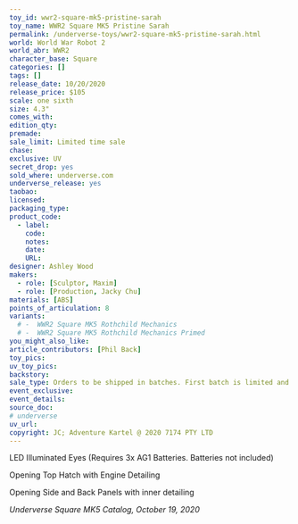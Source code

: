 ```yaml
---
toy_id: wwr2-square-mk5-pristine-sarah
toy_name: WWR2 Square MK5 Pristine Sarah
permalink: /underverse-toys/wwr2-square-mk5-pristine-sarah.html
world: World War Robot 2
world_abr: WWR2
character_base: Square
categories: []
tags: []
release_date: 10/20/2020
release_price: $105
scale: one sixth
size: 4.3"
comes_with:
edition_qty: 
premade: 
sale_limit: Limited time sale
chase: 
exclusive: UV
secret_drop: yes
sold_where: underverse.com
underverse_release: yes
taobao: 
licensed:
packaging_type:
product_code: 
  - label: 
    code: 
    notes: 
    date: 
    URL:
designer: Ashley Wood
makers:
  - role: [Sculptor, Maxim]
  - role: [Production, Jacky Chu]
materials: [ABS]
points_of_articulation: 8
variants: 
  # -  WWR2 Square MK5 Rothchild Mechanics
  # -  WWR2 Square MK5 Rothchild Mechanics Primed
you_might_also_like:
article_contributors: [Phil Back]
toy_pics:
uv_toy_pics:
backstory: 
sale_type: Orders to be shipped in batches. First batch is limited and exclusive to UV online shops. Second batch to be offered at retail and online.
event_exclusive: 
event_details:
source_doc:
# underverse
uv_url: 
copyright: JC; Adventure Kartel @ 2020 7174 PTY LTD
---
```

LED Illuminated Eyes (Requires 3x AG1 Batteries. Batteries not included)

Opening Top Hatch with Engine Detailing

Opening Side and Back Panels with inner detailing

<cite>Underverse Square MK5 Catalog, October 19, 2020</cite>